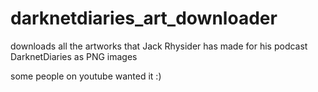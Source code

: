 # darknetdiaries_art_downloader
downloads all the artworks that Jack Rhysider has made for his podcast DarknetDiaries as PNG images

some people on youtube wanted it :)
